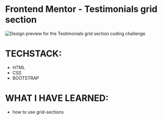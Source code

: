 # Frontend Mentor - Testimonials grid section

![Design preview for the Testimonials grid section coding challenge](images/Capture.PNG.png)

# TECHSTACK:

- HTML
- CSS
- BOOTSTRAP

# WHAT I HAVE LEARNED:

- how to use grid-sections
